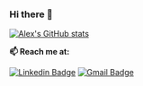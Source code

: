 <!--
**fortin-alex/fortin-alex** is a ✨ _special_ ✨ repository because its `README.md` (this file) appears on your GitHub profile.

Here are some ideas to get you started:

- 🔭 I’m currently working on ...
- 🌱 I’m currently learning ...
- 👯 I’m looking to collaborate on ...
- 🤔 I’m looking for help with ...
- 💬 Ask me about ...
- 📫 How to reach me: ...
- 😄 Pronouns: ...
- ⚡ Fun fact: ...
-->

### Hi there 👋

[![Alex's GitHub stats](https://github-readme-stats-sigma-five.vercel.app/api?username=fortin-alex&count_private=true&show_icons=true&theme=tokyonight)](https://github.com/fortin-alex/github-readme-stats)
  
  **📫 Reach me at:**<br>

[![Linkedin Badge](https://img.shields.io/badge/-LinkedIn-blue?style=flat-square&logo=Linkedin&logoColor=white&link=https://www.linkedin.com/in/opakholis/)](https://www.linkedin.com/in/fortinalex/)
[![Gmail Badge](https://img.shields.io/badge/-alex.antoine.fortin@gmail.com-c14438?style=flat-square&logo=Gmail&logoColor=white&link=mailto:alex.antoine.fortin@gmail.com)](mailto:alex.antoine.fortin@gmail.com)
